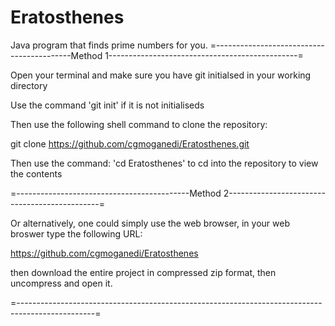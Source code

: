 # Eratosthenes
Java program that finds prime numbers for you.
=------------------------------------------Method 1-----------------------------------------------=

Open your terminal and make sure you have git initialsed in your working directory

Use the command 'git init' if it is not initialiseds

Then use the following shell command to clone the repository:

git clone https://github.com/cgmoganedi/Eratosthenes.git

Then use the command: 'cd Eratosthenes' to cd into the repository to view the contents

=-------------------------------------------Method 2----------------------------------------------=

Or alternatively, one could simply use the web browser, in your web broswer type the following URL:

https://github.com/cgmoganedi/Eratosthenes

then download the entire project in compressed zip format, then uncompress and open it.

=-------------------------------------------------------------------------------------------------=
